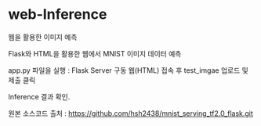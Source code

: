 # web-Inference
웹을 활용한 이미지 예측

Flask와 HTML을 활용한 웹에서 MNIST 이미지 데이터 예측

app.py 파일을 실행 : Flask Server 구동
웹(HTML) 접속 후 test_imgae 업로드 및 제출 클릭

Inference 결과 확인.

원본 소스코드 출처 : https://github.com/hsh2438/mnist_serving_tf2.0_flask.git
